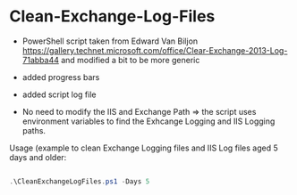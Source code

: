 # Clean-Exchange-Log-Files
- PowerShell script taken from Edward Van Biljon https://gallery.technet.microsoft.com/office/Clear-Exchange-2013-Log-71abba44 and modified a bit to be more generic

- added progress bars

- added script log file

- No need to modify the IIS and Exchange Path => the script uses environment variables to find the Exhcange Logging and IIS Logging paths.

Usage (example to clean Exchange Logging files and IIS Log files aged 5 days and older:

```powershell

.\CleanExchangeLogFiles.ps1 -Days 5

```

